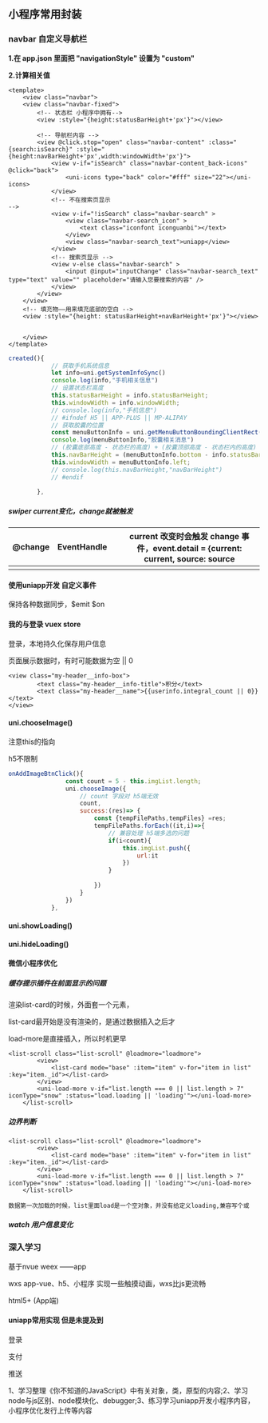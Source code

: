 ## 小程序常用封装

### navbar 自定义导航栏

**1.在 app.json 里面把 "navigationStyle" 设置为 "custom"**

**2.计算相关值**

```vue
<template>
	<view class="navbar">
	<view class="navbar-fixed">
		<!-- 状态栏 小程序中拥有-->
		<view :style="{height:statusBarHeight+'px'}"></view>
		
		<!-- 导航栏内容 -->
		<view @click.stop="open" class="navbar-content" :class="{search:isSearch}" :style="{height:navBarHeight+'px',width:windowWidth+'px'}">
			<view v-if="isSearch" class="navbar-content_back-icons"  @click="back">
				<uni-icons type="back" color="#fff" size="22"></uni-icons>
			</view>
			<!-- 不在搜索页显示
-->
			<view v-if="!isSearch" class="navbar-search" >
				<view class="navbar-search_icon" >
					<text class="iconfont iconguanbi"></text>
				</view>
				<view class="navbar-search_text">uniapp</view>
			</view>
			<!-- 搜索页显示 -->
			<view v-else class="navbar-search" >
				<input @input="inputChange" class="navbar-search_text" type="text" value="" placeholder="请输入您要搜索的内容" />
			</view>
		</view>
	</view>
	<!-- 填充物——用来填充底部的空白 -->
	<view :style="{height: statusBarHeight+navBarHeight+'px'}"></view>
	
	
	</view>
</template>
```

```js
created(){
			// 获取手机系统信息
			let info=uni.getSystemInfoSync()
			console.log(info,"手机相关信息")
			// 设置状态栏高度
			this.statusBarHeight = info.statusBarHeight;
			this.windowWidth = info.windowWidth;
			// console.log(info,"手机信息")
			// #ifndef H5 || APP-PLUS || MP-ALIPAY
			// 获取胶囊的位置
			const menuButtonInfo = uni.getMenuButtonBoundingClientRect();
			console.log(menuButtonInfo,"胶囊相关消息")
			// (胶囊底部高度 - 状态栏的高度) + (胶囊顶部高度 - 状态栏内的高度) = 导航栏的高度
			this.navBarHeight = (menuButtonInfo.bottom - info.statusBarHeight) + (menuButtonInfo.top - info.statusBarHeight);
			this.windowWidth = menuButtonInfo.left;
			// console.log(this.navBarHeight,"navBarHeight")
			// #endif
				
		},
```





##### swiper  current变化，change就被触发

| @change | EventHandle |      | current 改变时会触发 change 事件，event.detail = {current: current, source: source |
| ------- | ----------- | ---- | ------------------------------------------------------------ |
|         |             |      |                                                              |

#### 使用uniapp开发 自定义事件

保持各种数据同步，$emit $on







#### 我的与登录 vuex store

登录，本地持久化保存用户信息





页面展示数据时，有时可能数据为空   || 0

```vue
<view class="my-header__info-box">
		<text class="my-header__info-title">积分</text>
		<text class="my-header__name">{{userinfo.integral_count || 0}}</text>
</view>
```







#### uni.chooseImage()

注意this的指向

h5不限制

```js
onAddImageBtnClick(){
				const count = 5 - this.imgList.length;
				uni.chooseImage({
					// count 字段对 h5端无效
					count,
					success:(res)=> {
						const {tempFilePaths,tempFiles} =res;
						tempFilePaths.forEach((it,i)=>{
							// 兼容处理 h5端多选的问题
							if(i<count){
								this.imgList.push({
									url:it
								})
							}
							
						})
					}
				})
			},
```



#### uni.showLoading()

#### uni.hideLoading()









#### 微信小程序优化

##### 缓存提示插件在前面显示的问题

渲染list-card的时候，外面套一个元素，

list-card最开始是没有渲染的，是通过数据插入之后才

load-more是直接插入，所以时机更早

```vue
<list-scroll class="list-scroll" @loadmore="loadmore">
		<view>
			<list-card mode="base" :item="item" v-for="item in list" :key="item._id"></list-card>
		</view>
		<uni-load-more v-if="list.length === 0 || list.length > 7" iconType="snow" :status="load.loading || 'loading'"></uni-load-more>
	</list-scroll>
```



##### 边界判断

```vue
<list-scroll class="list-scroll" @loadmore="loadmore">
		<view>
			<list-card mode="base" :item="item" v-for="item in list" :key="item._id"></list-card>
		</view>
		<uni-load-more v-if="list.length === 0 || list.length > 7" iconType="snow" :status="load.loading || 'loading'"></uni-load-more>
	</list-scroll>

数据第一次加载的时候，list里面load是一个空对象，并没有给定义loading,兼容写个或
```



##### watch 用户信息变化





### 深入学习

基于nvue weex ——app

wxs app-vue、h5、小程序  实现一些触摸动画，wxs比js更流畅

html5+ (App端)



#### uniapp常用实现 但是未提及到

登录

支付

推送







1、学习整理《你不知道的JavaScript》中有关对象，类，原型的内容;2、学习node与js区别、node模块化、debugger;3、练习学习uniapp开发小程序内容，小程序优化发行上传等内容
